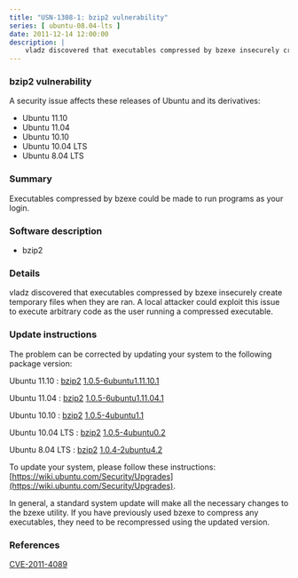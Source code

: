 ```yaml
---
title: "USN-1308-1: bzip2 vulnerability"
series: [ ubuntu-08.04-lts ]
date: 2011-12-14 12:00:00
description: |
    vladz discovered that executables compressed by bzexe insecurely create temporary files when they are ran. A local attacker could exploit this issue to execute arbitrary code as the user running a compressed executable. 
--- 
```

 
### bzip2 vulnerability

A security issue affects these releases of Ubuntu and its derivatives:

* Ubuntu 11.10
* Ubuntu 11.04
* Ubuntu 10.10
* Ubuntu 10.04 LTS
* Ubuntu 8.04 LTS

### Summary

Executables compressed by bzexe could be made to run programs as your login.

### Software description

* bzip2 

### Details

vladz discovered that executables compressed by bzexe insecurely create temporary files when they are ran. A local attacker could exploit this issue to execute arbitrary code as the user running a compressed executable. 

### Update instructions

The problem can be corrected by updating your system to the following package version:

Ubuntu 11.10
 : [bzip2](https://launchpad.net/ubuntu/+source/bzip2) <span> [1.0.5-6ubuntu1.11.10.1](https://launchpad.net/ubuntu/+source/bzip2/1.0.5-6ubuntu1.11.10.1) </span> 

Ubuntu 11.04
 : [bzip2](https://launchpad.net/ubuntu/+source/bzip2) <span> [1.0.5-6ubuntu1.11.04.1](https://launchpad.net/ubuntu/+source/bzip2/1.0.5-6ubuntu1.11.04.1) </span> 

Ubuntu 10.10
 : [bzip2](https://launchpad.net/ubuntu/+source/bzip2) <span> [1.0.5-4ubuntu1.1](https://launchpad.net/ubuntu/+source/bzip2/1.0.5-4ubuntu1.1) </span> 

Ubuntu 10.04 LTS
 : [bzip2](https://launchpad.net/ubuntu/+source/bzip2) <span> [1.0.5-4ubuntu0.2](https://launchpad.net/ubuntu/+source/bzip2/1.0.5-4ubuntu0.2) </span> 

Ubuntu 8.04 LTS
 : [bzip2](https://launchpad.net/ubuntu/+source/bzip2) <span> [1.0.4-2ubuntu4.2](https://launchpad.net/ubuntu/+source/bzip2/1.0.4-2ubuntu4.2) </span> 

To update your system, please follow these instructions: [https://wiki.ubuntu.com/Security/Upgrades](https://wiki.ubuntu.com/Security/Upgrades).

In general, a standard system update will make all the necessary changes to the bzexe utility. If you have previously used bzexe to compress any executables, they need to be recompressed using the updated version. 

### References

 [CVE-2011-4089](http://people.ubuntu.com/~ubuntu-security/cve/CVE-2011-4089)
 
